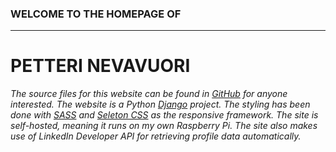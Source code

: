 ### WELCOME TO THE HOMEPAGE OF
---
# PETTERI NEVAVUORI

*The source files for this website can be found in [GitHub](https://github.com/karmus89/homepage-django) for anyone interested. The website is a Python [Django](https://www.djangoproject.com/) project. The styling has been done with [SASS](http://sass-lang.com/) and [Seleton CSS](http://getskeleton.com/) as the responsive framework. The site is self-hosted, meaning it runs on my own Raspberry Pi. The site also makes use of LinkedIn Developer API for retrieving profile data automatically.*